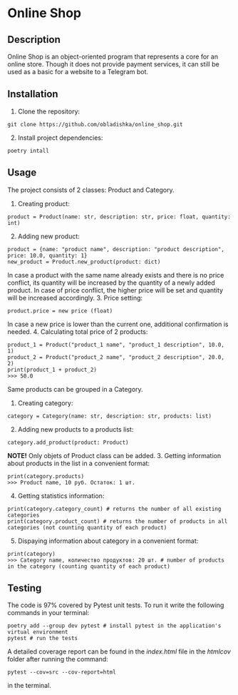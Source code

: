 # Online Shop

## Description

Online Shop is an object-oriented program that represents a core for an online store. Though it does not provide 
payment services, it can still be used as a basic for a website to a Telegram bot.

## Installation

1. Clone the repository:
```
git clone https://github.com/obladishka/online_shop.git
```
2. Install project dependencies:
```commandline
poetry intall
```

## Usage

The project consists of 2 classes: Product and Category.
1. Creating product:
```commandline
product = Product(name: str, description: str, price: float, quantity: int)
```
2. Adding new product:
```commandline
product = {name: "product name", description: "product description", price: 10.0, quantity: 1}
new_product = Product.new_product(product: dict)
```
In case a product with the same name already exists and there is no price conflict, its quantity will be increased 
by the quantity of a newly added product. In case of price conflict, the higher price will be set and quantity will be 
increased accordingly.
3. Price setting:
```commandline
product.price = new price (float)
```
In case a new price is lower than the current one, additional confirmation is needed.
4. Calculating total price of 2 products:
```commandline
product_1 = Product("product_1 name", "product_1 description", 10.0, 1)
product_2 = Product("product_2 name", "product_2 description", 20.0, 2)
print(product_1 + product_2)
>>> 50.0
```

Same products can be grouped in a Category.
1. Creating category:
```commandline
category = Category(name: str, description: str, products: list)
```
2. Adding new products to a products list:
```commandline
category.add_product(product: Product)
```
**NOTE!** Only objets of Product class can be added.
3. Getting information about products in the list in a convenient format:
```commandline
print(category.products)
>>> Product name, 10 руб. Остаток: 1 шт.
```
4. Getting statistics information:
```commandline
print(category.category_count) # returns the number of all existing categories
print(category.product_count) # returns the number of products in all categories (not counting quantity of each product)
```
5. Dispaying information about category in a convenient format:
```commandline
print(category)
>>> Category name, количество продуктов: 20 шт. # number of products in the category (counting quantity of each product)
```

## Testing

The code is 97% covered by Pytest unit tests. To run it write the following commands in your terminal:
```
poetry add --group dev pytest # install pytest in the application's virtual environment
pytest # run the tests
```
A detailed coverage report can be found in the *index.html* file in the *htmlcov* folder after running the command:
```commandline
pytest --cov=src --cov-report=html
```
in the terminal.